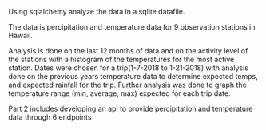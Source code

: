 
Using sqlalchemy analyze the data in a sqlite datafile.

The data is percipitation and temperature data for 9 observation stations in Hawaii.

Analysis is done on the last 12 months of data and on the activity level of the stations with a histogram of the temperatures for the most active station. Dates were chosen for a trip(1-7-2018 to 1-21-2018) with analysis done on the previous years temperature data to determine expected temps, and expected rainfall for the trip. Further analysis was done to graph the temperature range (min, average, max) expected for each trip date. 

Part 2 includes developing an api to provide percipitation and temperature data through 6 endpoints
